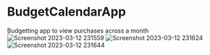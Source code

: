 # BudgetCalendarApp
Budgetting app to view purchases across a month
![Screenshot 2023-03-12 231559](https://user-images.githubusercontent.com/112338853/224600612-ce27c51d-bd6e-476a-8454-25077c3d76f0.png)
![Screenshot 2023-03-12 231624](https://user-images.githubusercontent.com/112338853/224600619-27baefe6-d6df-4cc4-ab0a-fd69e453430c.png)
![Screenshot 2023-03-12 231644](https://user-images.githubusercontent.com/112338853/224600631-31f2aebd-53fd-486d-a974-4b7e0f114678.png)
